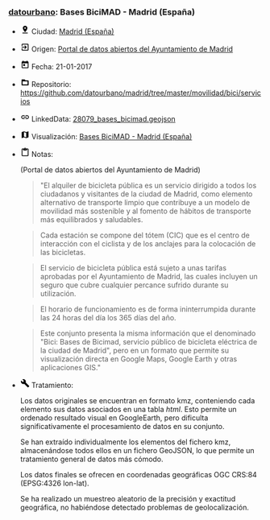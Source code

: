### [datourbano](https://github.com/datourbano): Bases BiciMAD - Madrid (España)

* ![](https://raw.githubusercontent.com/datourbano/simbologia/master/_/ubicacion_18.png) Ciudad: [Madrid (España)](https://datourbano.github.io/madrid)
* ![](https://raw.githubusercontent.com/datourbano/simbologia/master/_/origen_18.png) Origen: [Portal de datos abiertos del Ayuntamiento de Madrid](http://datos.madrid.es/portal/site/egob/menuitem.c05c1f754a33a9fbe4b2e4b284f1a5a0/?vgnextoid=f17b841a2c7d6410VgnVCM1000000b205a0aRCRD&vgnextchannel=374512b9ace9f310VgnVCM100000171f5a0aRCRD&vgnextfmt=default)
* ![](https://raw.githubusercontent.com/datourbano/simbologia/master/_/calendario_18.png) Fecha: 21-01-2017
* ![](https://raw.githubusercontent.com/datourbano/simbologia/master/_/carpeta_18.png) Repositorio: https://github.com/datourbano/madrid/tree/master/movilidad/bici/servicios
* ![](https://raw.githubusercontent.com/datourbano/simbologia/master/_/enlace_18.png) LinkedData: [28079_bases_bicimad.geojson](https://raw.githubusercontent.com/datourbano/madrid/master/movilidad/bici/servicios/28079_bases_bicimad.geojson)
* ![](https://raw.githubusercontent.com/datourbano/simbologia/master/_/mapa_18.png) Visualización: [Bases BiciMAD - Madrid (España)](https://datourbano.github.io/madrid/movilidad/bici/servicios/28079_bases_bicimad)
* ![](https://raw.githubusercontent.com/datourbano/simbologia/master/_/notas_18.png) Notas:
  
  (Portal de datos abiertos del Ayuntamiento de Madrid)

  > "El alquiler de bicicleta pública es un servicio dirigido a todos los ciudadanos y visitantes de la ciudad de Madrid, como elemento alternativo de transporte limpio que contribuye a un modelo de movilidad más sostenible y al fomento de hábitos de transporte más equilibrados y saludables. 

  > Cada estación se compone del tótem (CIC) que es el centro de interacción con el ciclista y de los anclajes para la colocación de las bicicletas.

  > El servicio de bicicleta pública está sujeto a unas tarifas aprobadas por el Ayuntamiento de Madrid, las cuales incluyen un seguro que cubre cualquier percance sufrido durante su utilización. 

  > El horario de funcionamiento es de forma ininterrumpida durante las 24 horas del día los 365 días del año.

  > Este conjunto presenta la misma información que el denominado "Bici: Bases de Bicimad, servicio público de bicicleta eléctrica de la ciudad de Madrid", pero en un formato que permite su visualización directa en Google Maps, Google Earth y otras aplicaciones GIS."

* ![](https://raw.githubusercontent.com/datourbano/simbologia/master/_/herramienta_18.png) Tratamiento:
  
  Los datos originales se encuentran en formato kmz, conteniendo cada elemento sus datos asociados en una tabla *html*.  Esto permite un ordenado resultado visual en GoogleEarth, pero dificulta significativamente el procesamiento de datos en su conjunto.

  Se han extraído individualmente los elementos del fichero kmz, almacenándose todos ellos en un fichero GeoJSON, lo que permite un tratamiento general de datos más cómodo.

  Los datos finales se ofrecen en coordenadas geográficas OGC CRS:84 (EPSG:4326 lon-lat).

  Se ha realizado un muestreo aleatorio de la precisión y exactitud geográfica, no habiéndose detectado problemas de geolocalización.
